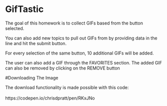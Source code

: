 # GifTastic

<p>The goal of this homework is to collect GIFs based from the button selected.</p>
<p>You can also add new topics to pull out GIFs from by providing data in the line and hit the submit button.</p>
<p>For every selection of the same button, 10 additional GIFs will be added.</p>
<p>The user can also add a GIF through the FAVORITES section. The added GIF can also be removed by clicking on the REMOVE button</p>

#Downloading The Image

<p>The download functionality is made possible with this code:<br/><br/>https://codepen.io/chrisdpratt/pen/RKxJNo</p>